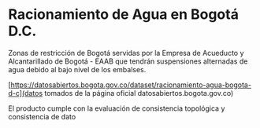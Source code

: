 # Racionamiento de Agua en Bogotá D.C.

Zonas de restricción de Bogotá servidas por la Empresa de Acueducto y Alcantarillado de Bogotá - EAAB que tendrán suspensiones alternadas de agua debido al bajo nivel de los embalses. 

[https://datosabiertos.bogota.gov.co/dataset/racionamiento-agua-bogota-d-c](datos tomados de la página oficial datosabiertos.bogota.gov.co)

El producto cumple con la evaluación de consistencia topológica y consistencia de dato
